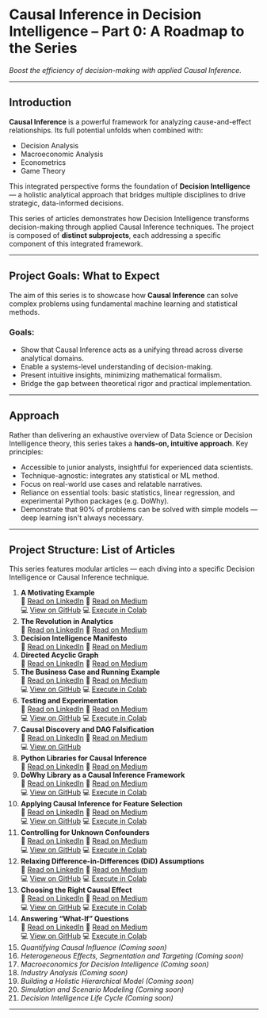 # Causal Inference in Decision Intelligence – Part 0: A Roadmap to the Series

*Boost the efficiency of decision-making with applied Causal Inference.*

---

## Introduction

**Causal Inference** is a powerful framework for analyzing cause-and-effect relationships. Its full potential unfolds when combined with:

- Decision Analysis  
- Macroeconomic Analysis  
- Econometrics  
- Game Theory  

This integrated perspective forms the foundation of **Decision Intelligence** — a holistic analytical approach that bridges multiple disciplines to drive strategic, data-informed decisions.

This series of articles demonstrates how Decision Intelligence transforms decision-making through applied Causal Inference techniques. The project is composed of **distinct subprojects**, each addressing a specific component of this integrated framework.

---

## Project Goals: What to Expect

The aim of this series is to showcase how **Causal Inference** can solve complex problems using fundamental machine learning and statistical methods.

### Goals:
- Show that Causal Inference acts as a unifying thread across diverse analytical domains.  
- Enable a systems-level understanding of decision-making.  
- Present intuitive insights, minimizing mathematical formalism.  
- Bridge the gap between theoretical rigor and practical implementation.  

---

## Approach

Rather than delivering an exhaustive overview of Data Science or Decision Intelligence theory, this series takes a **hands-on, intuitive approach**. Key principles:

- Accessible to junior analysts, insightful for experienced data scientists.  
- Technique-agnostic: integrates any statistical or ML method.  
- Focus on real-world use cases and relatable narratives.  
- Reliance on essential tools: basic statistics, linear regression, and experimental Python packages (e.g. DoWhy).  
- Demonstrate that 90% of problems can be solved with simple models — deep learning isn't always necessary.  

---

## Project Structure: List of Articles

This series features modular articles — each diving into a specific Decision Intelligence or Causal Inference technique.

1. **A Motivating Example** <br> 📄 [Read on LinkedIn](https://www.linkedin.com/pulse/causal-inference-decision-intelligence-part-1-example-eugene-zinoviev-ehycc/) 📄 [Read on Medium](https://medium.com/@ievgen.zinoviev/causal-inference-in-decision-intelligence-part-1-a-motivating-example-be8bae1a10f3) <br> 💻 [View on GitHub](https://github.com/ezinoviev/causal-inference/blob/6b953aa8e8ffe0453eb3baa983942dfa961ac394/1.%20A%20Motivating%20Example.ipynb)  💻 [Execute in Colab](https://colab.research.google.com/drive/1YwhyWnVUAynNFk6u1YcIoimKIygUDa-H?usp=sharing) 
2. **The Revolution in Analytics** <br>
📄 [Read on LinkedIn](https://www.linkedin.com/pulse/causal-inference-decision-intelligence-part-2-eugene-zinoviev-wkbnc/) 📄 [Read on Medium](https://medium.com/@ievgen.zinoviev/causal-inference-in-decision-intelligence-part-2-the-revolution-in-analytics-9123d7e614fc)
3. **Decision Intelligence Manifesto** <br>
📄 [Read on LinkedIn](https://www.linkedin.com/pulse/causal-inference-decision-intelligence-part-3-eugene-zinoviev-ypcxc) 📄 [Read on Medium](https://medium.com/@ievgen.zinoviev/causal-inference-in-decision-intelligence-part-3-decision-intelligence-manifesto-7703b1297aaf)
4. **Directed Acyclic Graph** <br>
📄 [Read on LinkedIn](https://www.linkedin.com/pulse/causal-inference-decision-intelligence-part-4-acyclic-eugene-zinoviev-ekwtc) 📄 [Read on Medium](https://medium.com/@ievgen.zinoviev/causal-inference-in-decision-intelligence-part-4-directed-acyclic-graph-52235071e0fd)
5. **The Business Case and Running Example** <br>
📄 [Read on LinkedIn](https://www.linkedin.com/pulse/causal-inference-decision-intelligence-part-5-case-running-zinoviev-pdgbc) 📄 [Read on Medium](https://medium.com/@ievgen.zinoviev/causal-inference-in-decision-intelligence-part-5-the-business-case-and-running-example-7109210ee06c) <br> 💻 [View on GitHub](https://github.com/ezinoviev/causal-inference/blob/main/5.%20Running%20example.ipynb)  💻 [Execute in Colab](https://colab.research.google.com/drive/1amxAfNrWJoTzanh8jNRyWSZc590Y4cJH?usp=sharing) 
6. **Testing and Experimentation**  <br>
📄 [Read on LinkedIn](https://www.linkedin.com/pulse/causal-inference-decision-intelligence-part-6-testing-eugene-zinoviev-rqwvc) 📄 [Read on Medium](https://medium.com/@ievgen.zinoviev/causal-inference-in-decision-intelligence-part-6-testing-and-experimentation-3e1432649a32) <br> 💻 [View on GitHub](https://github.com/ezinoviev/causal-inference/blob/main/6.%20Testing%20and%20Experimentation.ipynb)  💻 [Execute in Colab](https://colab.research.google.com/drive/1j9aHdss6rjs_iAKP9J3vC5yliU_XNONw?usp=sharing) 
7. **Causal Discovery and DAG Falsification**  <br>
📄 [Read on LinkedIn](https://www.linkedin.com/pulse/causal-inference-decision-intelligence-part-7-dag-eugene-zinoviev-bnfqc) 📄 [Read on Medium](https://medium.com/@ievgen.zinoviev/causal-inference-in-decision-intelligence-part-7-causal-discovery-and-dag-falsification-c11cd964a3b5) <br> 💻 [View on GitHub](https://github.com/ezinoviev/causal-inference/blob/main/7.%20DAG%20discovery%20and%20falsification%20simplified.ipynb) 
8. **Python Libraries for Causal Inference**  <br>
📄 [Read on LinkedIn](https://www.linkedin.com/pulse/causal-inference-decision-intelligence-part-8-python-eugene-zinoviev-c570c) 📄 [Read on Medium](https://medium.com/@ievgen.zinoviev/causal-inference-in-decision-intelligence-part-8-python-libraries-for-causal-inference-a0b9ddf080f0)
9. **DoWhy Library as a Causal Inference Framework**  <br>
📄 [Read on LinkedIn](https://www.linkedin.com/pulse/causal-inference-decision-intelligence-part-9-dowhy-library-zinoviev-snd8c) 📄 [Read on Medium](https://medium.com/@ievgen.zinoviev/causal-inference-in-decision-intelligence-part-9-dowhy-library-as-a-causal-inference-framework-1f66c2bc4558) <br> 💻 [View on GitHub](https://github.com/ezinoviev/causal-inference/blob/main/9.%20DoWhy%20and%20GCM.ipynb)  💻 [Execute in Colab](https://colab.research.google.com/drive/1sUDc7uTta-XX6ToMoT2Ysem0d52rEcaO?usp=sharing)   
10. **Applying Causal Inference for Feature Selection**  <br>
📄 [Read on LinkedIn](https://www.linkedin.com/pulse/causal-inference-decision-intelligence-part-10-feature-zinoviev-naiqc) 📄 [Read on Medium](https://medium.com/@ievgen.zinoviev/causal-inference-in-decision-intelligence-part-10-applying-causal-inference-for-feature-49503d25bee2) <br> 💻 [View on GitHub](https://github.com/ezinoviev/causal-inference/blob/main/10.%20Applying%20causal%20inference%20for%20feature%20selection.ipynb)  💻 [Execute in Colab](https://colab.research.google.com/drive/14Gz9tZ7f605vEZSB98xgtFcaqBxHgYd0?usp=sharing)  
11. **Controlling for Unknown Confounders**  <br>
📄 [Read on LinkedIn](https://www.linkedin.com/pulse/causal-inference-decision-intelligence-part-11-unknown-zinoviev-0kbbc) 📄 [Read on Medium](https://medium.com/@ievgen.zinoviev/causal-inference-in-decision-intelligence-part-11-controlling-for-unknown-confounders-5649db493cfd) <br> 💻 [View on GitHub](https://github.com/ezinoviev/causal-inference/blob/main/11.%20Controlling%20for%20unknown%20confounders.ipynb)  💻 [Execute in Colab](https://colab.research.google.com/drive/1FqWAls8PjPlaXyKsZS5DOsVlAO5tmxEs?usp=sharing)  
12. **Relaxing Difference-in-Differences (DiD) Assumptions** <br>
📄 [Read on LinkedIn](https://www.linkedin.com/pulse/causal-inference-decision-intelligence-part-12-did-eugene-zinoviev-x0dkc) 📄 [Read on Medium](https://medium.com/@ievgen.zinoviev/causal-inference-in-decision-intelligence-part-12-relaxing-difference-in-differences-did-f79d5834d187) <br> 💻 [View on GitHub](https://github.com/ezinoviev/causal-inference/blob/main/12.%20Relaxing%20DiD%20assumptions.ipynb)  💻 [Execute in Colab](https://colab.research.google.com/drive/1NKBxJtccsyecwMTU1OnK0NtN-euX0Pf8?usp=sharing)   
13. **Choosing the Right Causal Effect**  <br>
📄 [Read on LinkedIn](https://www.linkedin.com/pulse/causal-inference-decision-intelligence-part-13-right-effect-zinoviev-in4lc) 📄 [Read on Medium](https://medium.com/@ievgen.zinoviev/causal-inference-in-decision-intelligence-part-13-choosing-the-right-causal-effect-8d112ecf2d21) <br> 💻 [View on GitHub](https://github.com/ezinoviev/causal-inference/blob/main/13.%20Choosing%20the%20right%20causal%20effect.ipynb)  💻 [Execute in Colab](https://colab.research.google.com/drive/1uRvMP9ouMzHqHF1gaOdq4iuDfTSE_jqQ?usp=sharing)   
14. **Answering “What-If” Questions**   <br>
📄 [Read on LinkedIn](https://www.linkedin.com/pulse/causal-inference-decision-intelligence-part-14-what-if-zinoviev-bh8ec) 📄 [Read on Medium](https://medium.com/@ievgen.zinoviev/causal-inference-in-decision-intelligence-part-14-answering-what-if-questions-898575e6c5af) <br> 💻 [View on GitHub](https://github.com/ezinoviev/causal-inference/blob/main/14.%20Answering%20what-if%20questions.ipynb)  💻 [Execute in Colab](https://colab.research.google.com/drive/1gvOxxRcyVBaifV5lokyQqbURk8OmOLey?usp=sharing)   
15. _Quantifying Causal Influence_ *(Coming soon)*  
16. _Heterogeneous Effects, Segmentation and Targeting_ *(Coming soon)*  
17. _Macroeconomics for Decision Intelligence_ *(Coming soon)*   
18. _Industry Analysis_ *(Coming soon)* 
19. _Building a Holistic Hierarchical Model_  *(Coming soon)*  
20. _Simulation and Scenario Modeling_ *(Coming soon)*  
21. _Decision Intelligence Life Cycle_ *(Coming soon)* 

---

